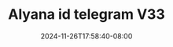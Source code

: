 --- 
title: "Alyana id telegram V33"
description: "download  video bokep Alyana id telegram V33 yandek   baru"
date: 2024-11-26T17:58:40-08:00
file_code: "4tcme74yotlg"
draft: false
cover: "q7ex8yr6yu4huf9u.jpg"
tags: ["Alyana", "telegram", "bokep-indo", "bokep-viral", "bokep-ig"]
length: 181
fld_id: "1483129"
foldername: "Alyana id telegram"
categories: ["Alyana id telegram"]
views: 0
---